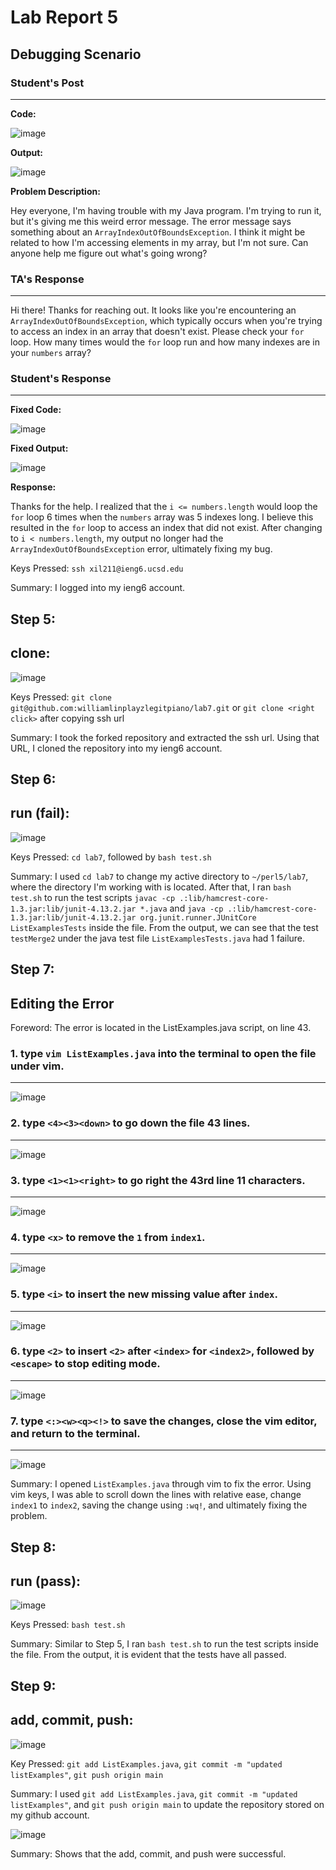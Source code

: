 # Lab Report 5

## Debugging Scenario

### Student's Post

---

**Code:**

![image](https://github.com/williamlinplayzlegitpiano/15Llabreports/assets/55766910/9b503219-1946-4f11-b921-5a16999665af)

**Output:**

![image](https://github.com/williamlinplayzlegitpiano/15Llabreports/assets/55766910/42a419b4-b5d5-4db9-ac71-2444b83bea9c)

**Problem Description:**

Hey everyone, I'm having trouble with my Java program. I'm trying to run it, but it's giving me this weird error message. The error message says something about an `ArrayIndexOutOfBoundsException`. I think it might be related to how I'm accessing elements in my array, but I'm not sure. Can anyone help me figure out what's going wrong?

### TA's Response

---

Hi there! Thanks for reaching out. It looks like you're encountering an `ArrayIndexOutOfBoundsException`, which typically occurs when you're trying to access an index in an array that doesn't exist. Please check your `for` loop. How many times would the `for` loop run and how many indexes are in your `numbers` array? 



### Student's Response

---

**Fixed Code:**

![image](https://github.com/williamlinplayzlegitpiano/15Llabreports/assets/55766910/f60ed29f-73fb-443d-9ecd-f689183432ab)

**Fixed Output:**

![image](https://github.com/williamlinplayzlegitpiano/15Llabreports/assets/55766910/05a78bc3-e16a-4501-84e4-7043e92549da)

**Response:**

Thanks for the help. I realized that the `i <= numbers.length` would loop the `for` loop 6 times when the `numbers` array was 5 indexes long. I believe this resulted in the `for` loop to access an index that did not exist. After changing to `i < numbers.length`, my output no longer had the `ArrayIndexOutOfBoundsException` error, ultimately fixing my bug.


Keys Pressed: `ssh xil211@ieng6.ucsd.edu`

Summary: I logged into my ieng6 account.

## Step 5:

**clone:**
---

![image](https://github.com/williamlinplayzlegitpiano/15Llabreports/assets/55766910/0e5cc96e-9b0a-4e27-943a-ab1aa9163405)

Keys Pressed: `git clone git@github.com:williamlinplayzlegitpiano/lab7.git` or `git clone <right click>` after copying ssh url

Summary: I took the forked repository and extracted the ssh url. Using that URL, I cloned the repository into my ieng6 account.

## Step 6:

**run (fail):**
---

![image](https://github.com/williamlinplayzlegitpiano/15Llabreports/assets/55766910/f3d854d0-8336-4a20-a903-2b96015e348a)

Keys Pressed: `cd lab7`, followed by `bash test.sh`

Summary: I used `cd lab7` to change my active directory to `~/perl5/lab7`, where the directory I'm working with is located. After that, I ran `bash test.sh` to run the test scripts `javac -cp .:lib/hamcrest-core-1.3.jar:lib/junit-4.13.2.jar *.java` and `java -cp .:lib/hamcrest-core-1.3.jar:lib/junit-4.13.2.jar org.junit.runner.JUnitCore ListExamplesTests` inside the file. From the output, we can see that the test `testMerge2` under the java test file `ListExamplesTests.java` had 1 failure. 

## Step 7:

**Editing the Error**
---

Foreword: The error is located in the ListExamples.java script, on line 43. 

### 1. type `vim ListExamples.java` into the terminal to open the file under vim.
---
![image](https://github.com/williamlinplayzlegitpiano/15Llabreports/assets/55766910/74e54f5b-d224-4db7-9867-e3de4de5116d)

### 2. type `<4><3><down>` to go down the file 43 lines.
---
![image](https://github.com/williamlinplayzlegitpiano/15Llabreports/assets/55766910/79d54a0e-bcc2-4d07-9298-e91a664c16f5)

### 3. type `<1><1><right>` to go right the 43rd line 11 characters.
---
![image](https://github.com/williamlinplayzlegitpiano/15Llabreports/assets/55766910/2087d7c4-9027-4e0a-8101-6464cd7222da)

### 4. type `<x>` to remove the `1` from `index1`.
---
![image](https://github.com/williamlinplayzlegitpiano/15Llabreports/assets/55766910/c8ac37e6-f31e-4033-8ad8-aab30aeac9a7)

### 5. type `<i>` to insert the new missing value after `index`.
---
![image](https://github.com/williamlinplayzlegitpiano/15Llabreports/assets/55766910/161e25a2-962e-42b2-aa30-019640299a7f)

### 6. type `<2>` to insert `<2>` after `<index>` for `<index2>`, followed by `<escape>` to stop editing mode.
---
![image](https://github.com/williamlinplayzlegitpiano/15Llabreports/assets/55766910/e686747d-717b-425c-b8fe-b66dd807dd85)

### 7. type `<:><w><q><!>` to save the changes, close the vim editor, and return to the terminal.
---
![image](https://github.com/williamlinplayzlegitpiano/15Llabreports/assets/55766910/e13337e2-af83-4119-9f3a-2a32c3f9c926)

Summary: I opened `ListExamples.java` through vim to fix the error. Using vim keys, I was able to scroll down the lines with relative ease, change `index1` to `index2`, saving the change using `:wq!`, and ultimately fixing the problem.

## Step 8:

**run (pass):**
---

![image](https://github.com/williamlinplayzlegitpiano/15Llabreports/assets/55766910/dd6d3812-9cad-4f29-ab08-f4e790b1359f)

Keys Pressed: `bash test.sh`

Summary: Similar to Step 5, I ran `bash test.sh` to run the test scripts inside the file. From the output, it is evident that the tests have all passed.

## Step 9:

**add, commit, push:**
---
![image](https://github.com/williamlinplayzlegitpiano/15Llabreports/assets/55766910/8dea82c4-c73a-4755-a369-c3d1cc131eef)

Key Pressed: `git add ListExamples.java`, `git commit -m "updated listExamples"`, `git push origin main`

Summary: I used `git add ListExamples.java`, `git commit -m "updated listExamples"`, and `git push origin main` to update the repository stored on my github account.

![image](https://github.com/williamlinplayzlegitpiano/15Llabreports/assets/55766910/7b973a12-b73f-4c0f-aca0-0ca84ab0d294)

Summary: Shows that the add, commit, and push were successful.
